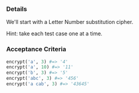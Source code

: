 ### Details

We'll start with a Letter Number substitution cipher.

Hint: take each test case one at a time.

### Acceptance Criteria

```ruby
encrypt('a', 3) #=> '4'
encrypt('a', 10) #=> '11'
encrypt('b', 3) #=> '5'
encrypt('abc', 3) #=> '456'
encrypt('a cab', 3) #=> '43645'
```
